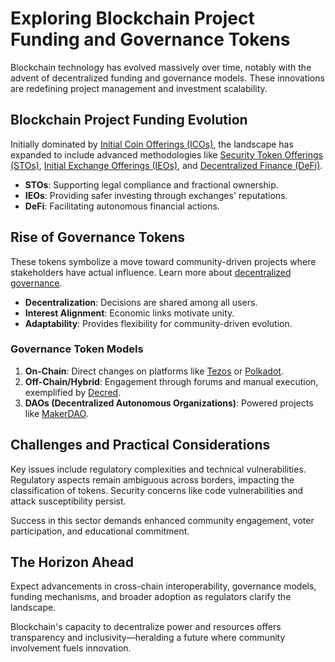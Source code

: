 # Exploring Blockchain Project Funding and Governance Tokens

Blockchain technology has evolved massively over time, notably with the advent of decentralized funding and governance models. These innovations are redefining project management and investment scalability.

## Blockchain Project Funding Evolution

Initially dominated by [Initial Coin Offerings (ICOs)](https://en.wikipedia.org/wiki/Initial_coin_offering), the landscape has expanded to include advanced methodologies like [Security Token Offerings (STOs)](https://www.investopedia.com/terms/s/security-token-offering-sto.asp), [Initial Exchange Offerings (IEOs)](https://www.binance.com/en/blog/all/ieo-vs-ico-a-complete-guide-421499824684900489), and [Decentralized Finance (DeFi)](https://ethereum.org/en/defi/).

- **STOs**: Supporting legal compliance and fractional ownership.
- **IEOs**: Providing safer investing through exchanges' reputations.
- **DeFi**: Facilitating autonomous financial actions.

## Rise of Governance Tokens

These tokens symbolize a move toward community-driven projects where stakeholders have actual influence. Learn more about [decentralized governance](https://medium.com/swlh/understanding-blockchain-governance-and-governance-tokens-d3ae959d8f0a).

- **Decentralization**: Decisions are shared among all users.
- **Interest Alignment**: Economic links motivate unity.
- **Adaptability**: Provides flexibility for community-driven evolution.

### Governance Token Models

1. **On-Chain**: Direct changes on platforms like [Tezos](https://tezos.com/) or [Polkadot](https://polkadot.network/).
2. **Off-Chain/Hybrid**: Engagement through forums and manual execution, exemplified by [Decred](https://decred.org/).
3. **DAOs (Decentralized Autonomous Organizations)**: Powered projects like [MakerDAO](https://makerdao.com/).

## Challenges and Practical Considerations

Key issues include regulatory complexities and technical vulnerabilities. Regulatory aspects remain ambiguous across borders, impacting the classification of tokens. Security concerns like code vulnerabilities and attack susceptibility persist. 

Success in this sector demands enhanced community engagement, voter participation, and educational commitment.

## The Horizon Ahead

Expect advancements in cross-chain interoperability, governance models, funding mechanisms, and broader adoption as regulators clarify the landscape.

Blockchain's capacity to decentralize power and resources offers transparency and inclusivity—heralding a future where community involvement fuels innovation.